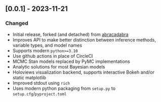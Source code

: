 ## [0.0.1] - 2023-11-21
### Changed
- Initial release, forked (and detached) from [abracadabra](https://github.com/quizlet/abracadabra)
- Improves API to make better distinction between inference methods, variable types, and model names
- Supports modern `python>=3.10`
- Use github actions in place of CircleCI
- MCMC Stan models replaced by PyMC implementations
- Analytic solutions for most Bayesian models
- Holoviews visualization backend, supports interactive Bokeh and/or static matplotlib
- Improved stdout using `rich`
- Uses modern python packaging from `setup.py` to `setup.cfg`/`pyproject.toml`